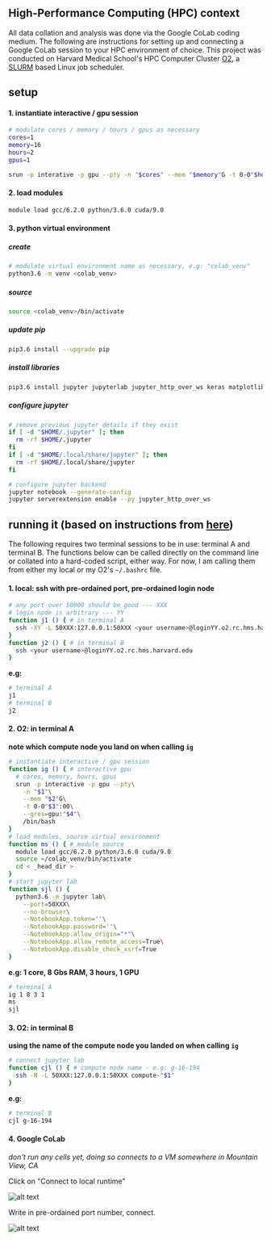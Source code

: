 ## High-Performance Computing (HPC) context

All data collation and analysis was done via the Google CoLab coding medium. The following are instructions for setting up and connecting a Google CoLab session to your HPC environment of choice. This project was conducted on Harvard Medical School's HPC Computer Cluster [O2](https://wiki.rc.hms.harvard.edu/display/O2), a [SLURM](https://en.wikipedia.org/wiki/Slurm_Workload_Manager) based Linux job scheduler.

## setup

#### 1. instantiate interactive / gpu session
```bash
# modulate cores / memory / hours / gpus as necessary
cores=1 
memory=16
hours=2
gpus=1

srun -p interative -p gpu --pty -n "$cores" --mem "$memory"G -t 0-0"$hours":00 --gres=gpu:"$gpus" /bin/bash
```


#### 2. load modules
```bash
module load gcc/6.2.0 python/3.6.0 cuda/9.0
```


#### 3. python virtual environment

##### create
```bash
# modulate virtual environment name as necessary, e.g: "colab_venv"
python3.6 -m venv <colab_venv>
```
##### source
```bash
source <colab_venv>/bin/activate
```
##### update pip
```bash
pip3.6 install --upgrade pip
```
##### install libraries
```bash
pip3.6 install jupyter jupyterlab jupyter_http_over_ws keras matplotlib numpy pandas scipy seaborn tensorflow-gpu
```
##### configure jupyter
```bash
# remove previous jupyter details if they exist
if [ -d "$HOME/.jupyter" ]; then
  rm -rf $HOME/.jupyter
fi
if [ -d "$HOME/.local/share/jupyter" ]; then
  rm -rf $HOME/.local/share/jupyter
fi
```
```bash
# configure jupyter backend
jupyter notebook --generate-config
jupyter serverextension enable --py jupyter_http_over_ws
```


## running it (based on instructions from [here](https://wiki.rc.hms.harvard.edu/display/O2/Jupyter+on+O2))

The following requires two terminal sessions to be in use: terminal A and terminal B. The functions below can be called directly on the command line or collated into a hard-coded script, either way. For now, I am calling them from either my local or my O2's `~/.bashrc` file. 

#### 1. local: ssh with pre-ordained port, pre-ordained login node
```bash
# any port over 50000 should be good --- XXX
# login node is arbitrary --- YY
function j1 () { # in terminal A
  ssh -XY -L 50XXX:127.0.0.1:50XXX <your username>@loginYY.o2.rc.hms.harvard.edu
}
function j2 () { # in terminal B
  ssh <your username>@loginYY.o2.rc.hms.harvard.edu
}
```
**e.g:**
```bash
# terminal A
j1
# terminal B
j2
```


#### 2. O2: in terminal A
**note which compute node you land on when calling `ig`**
```bash
# instantiate interactive / gpu session
function ig () { # interactive gpu
  # cores, memory, hours, gpus
  srun -p interactive -p gpu --pty\
    -n "$1"\
    --mem "$2"G\
    -t 0-0"$3":00\
    --gres=gpu:"$4"\
    /bin/bash
}
# load modules, source virtual environment
function ms () { # module source
  module load gcc/6.2.0 python/3.6.0 cuda/9.0
  source ~/colab_venv/bin/activate
  cd < _head_dir >
}
# start jupyter lab
function sjl () {
  python3.6 -m jupyter lab\
    --port=50XXX\
    --no-browser\
    --NotebookApp.token=''\
    --NotebookApp.password=''\
    --NotebookApp.allow_origin="*"\
    --NotebookApp.allow_remote_access=True\
    --NotebookApp.disable_check_xsrf=True
}
```
**e.g: 1 core, 8 Gbs RAM, 3 hours, 1 GPU**
```bash
# terminal A
ig 1 8 3 1
ms
sjl
```


#### 3. O2: in terminal B
**using the name of the compute node you landed on when calling `ig`**
```bash
# connect jupyter lab
function cjl () { # compute node name - e.g: g-16-194
  ssh -N -L 50XXX:127.0.0.1:50XXX compute-"$1"
}
```
**e.g:**
```bash
# terminal B
cjl g-16-194
```

#### 4. Google CoLab 
*_don't run any cells yet, doing so connects to a VM somewhere in Mountain View, CA_*

Click on "Connect to local runtime"

![alt text](https://user-images.githubusercontent.com/12707356/50926846-04989f00-1424-11e9-86c3-b62b77cc5e18.png)


Write in pre-ordained port number, connect.

![alt text](https://user-images.githubusercontent.com/12707356/50927184-03b43d00-1425-11e9-894c-8c72014c91a4.png)

